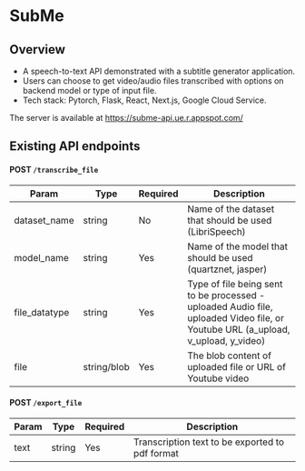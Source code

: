 # SubMe
## Overview
- A speech-to-text API demonstrated with a subtitle generator application.
- Users can choose to get video/audio files transcribed with options on backend model or type of input file.
- Tech stack: Pytorch, Flask, React, Next.js, Google Cloud Service.

The server is available at https://subme-api.ue.r.appspot.com/

## Existing API endpoints

#### POST `/transcribe_file`
| Param | Type | Required | Description |
| ------------- | ------------- | -------------| -------------|
| dataset_name | string	| No	| Name of the dataset that should be used (LibriSpeech) |
| model_name	| string	| Yes	| Name of the model that should be used (quartznet, jasper) |
| file_datatype	| string	| Yes	| Type of file being sent to be processed - uploaded Audio file, uploaded Video file, or Youtube URL (a_upload, v_upload, y_video) |
| file | string/blob	| Yes	| The blob content of uploaded file or URL of Youtube video |


#### POST `/export_file`
| Param | Type | Required | Description |
| ------------- | ------------- | -------------| -------------|
| text | string	| Yes	| Transcription text to be exported to pdf format |
